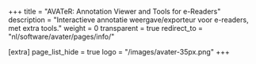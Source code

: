+++
title = "AVATeR: Annotation Viewer and Tools for e-Readers"
description = "Interactieve annotatie weergave/exporteur voor e-readers, met extra tools."
weight = 0
transparent = true
redirect_to = "nl/software/avater/pages/info/"

[extra]
page_list_hide = true
logo = "/images/avater-35px.png"
+++
